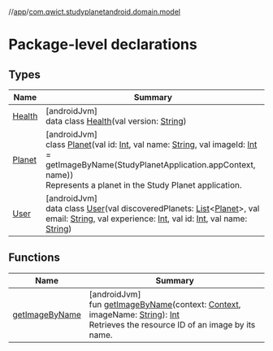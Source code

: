 //[app](../../index.md)/[com.qwict.studyplanetandroid.domain.model](index.md)

# Package-level declarations

## Types

| Name | Summary |
|---|---|
| [Health](-health/index.md) | [androidJvm]<br>data class [Health](-health/index.md)(val version: [String](https://kotlinlang.org/api/latest/jvm/stdlib/kotlin/-string/index.html)) |
| [Planet](-planet/index.md) | [androidJvm]<br>class [Planet](-planet/index.md)(val id: [Int](https://kotlinlang.org/api/latest/jvm/stdlib/kotlin/-int/index.html), val name: [String](https://kotlinlang.org/api/latest/jvm/stdlib/kotlin/-string/index.html), val imageId: [Int](https://kotlinlang.org/api/latest/jvm/stdlib/kotlin/-int/index.html) = getImageByName(StudyPlanetApplication.appContext, name))<br>Represents a planet in the Study Planet application. |
| [User](-user/index.md) | [androidJvm]<br>data class [User](-user/index.md)(val discoveredPlanets: [List](https://kotlinlang.org/api/latest/jvm/stdlib/kotlin.collections/-list/index.html)&lt;[Planet](-planet/index.md)&gt;, val email: [String](https://kotlinlang.org/api/latest/jvm/stdlib/kotlin/-string/index.html), val experience: [Int](https://kotlinlang.org/api/latest/jvm/stdlib/kotlin/-int/index.html), val id: [Int](https://kotlinlang.org/api/latest/jvm/stdlib/kotlin/-int/index.html), val name: [String](https://kotlinlang.org/api/latest/jvm/stdlib/kotlin/-string/index.html)) |

## Functions

| Name | Summary |
|---|---|
| [getImageByName](get-image-by-name.md) | [androidJvm]<br>fun [getImageByName](get-image-by-name.md)(context: [Context](https://developer.android.com/reference/kotlin/android/content/Context.html), imageName: [String](https://kotlinlang.org/api/latest/jvm/stdlib/kotlin/-string/index.html)): [Int](https://kotlinlang.org/api/latest/jvm/stdlib/kotlin/-int/index.html)<br>Retrieves the resource ID of an image by its name. |
